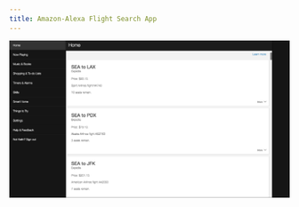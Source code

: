 ```yaml
---
title: Amazon-Alexa Flight Search App
---
```


<!-- I wrote this application as a research project at the University of Washington. The purpose of development was to understand how a voice based user experience should be designed for a simple task such as checking prices for a flight and that involved a lot of trial and error. I leveraged NodeJS and in order to make flight search queries, the Expedia API was used. During the testing of the application, it resided in an AWS Lambda function. -->

<!-- [GitHub Repo](https://github.com/crikeli/alexa-expedia) -->

![Amazon-Alexa Flight Search App](assets/img/work/proj-4/img1.jpg)
<!-- ![Amazon-Alexa Flight Search App](assets/img/work/proj-4/img2.jpg) -->
